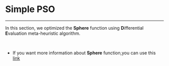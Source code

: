 # Simple PSO
<hr />

In this section, we optimized the **Sphere** function using **D**ifferential **E**valuation meta-heuristic algorithm.

<br />

* If you want more information about **Sphere** function,you can use this <a href="https://en.wikipedia.org/wiki/Sphere" target="_blank">link</a>
